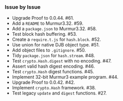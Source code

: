 ### Issue by Issue

 * Upgrade Proof to 0.0.44. #61.
 * Add a `README` to Murmur3.32. #59.
 * Add a `package.json` to Murmur3.32. #58.
 * Test block hash buffering. #53.
 * Create a `require.t.js` for `hash.block`. #52.
 * Use union for native DJB object type. #51.
 * Add object files to `.gitignore`. #50.
 * Tidy `package.json` for `hash.stream`. #48.
 * Test `crypto.Hash.digest` with no encoding. #47.
 * Assert valid hash digest encoding. #46.
 * Test `crypto.Hash` digest functions. #45.
 * Implement 32-bit Murmur3 example program. #44.
 * Upgrade Proof to 0.0.42. #42.
 * Implement `crypto.Hash` framework. #38.
 * Test legacy `update` and `digest` functions. #27.
